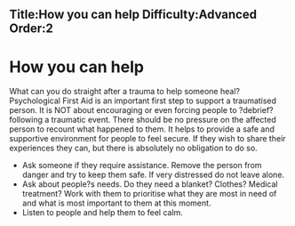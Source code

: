 Title:How you can help
Difficulty:Advanced
Order:2
---
<h1>How you can help</h1><p>What can you do straight after a trauma to help someone heal? Psychological First Aid is an important first step to support a traumatised person. It is NOT about encouraging or even forcing people to ?debrief? following a traumatic event. There should be no pressure on the affected person to recount what happened to them. It helps to provide a safe and supportive environment for people to feel secure. If they wish to share their experiences they can, but there is absolutely no obligation to do so.</p><p><ul><li>Ask someone if they require assistance. Remove the person from danger and try to keep them safe. If very distressed do not leave alone.</li><li>Ask about people?s needs. Do they need a blanket? Clothes? Medical treatment? Work with them to prioritise what they are most in need of and what is most important to them at this moment.</li><li>Listen to people and help them to feel calm.</li></ul></p>